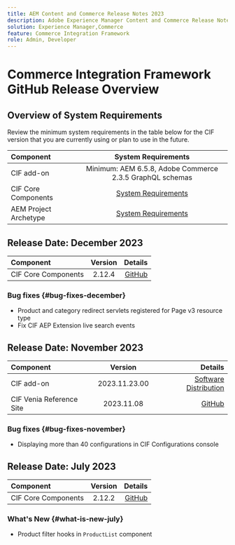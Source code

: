 ```yaml
---
title: AEM Content and Commerce Release Notes 2023
description: Adobe Experience Manager Content and Commerce Release Notes 2023.
solution: Experience Manager,Commerce
feature: Commerce Integration Framework
role: Admin, Developer
---
```

# Commerce Integration Framework GitHub Release Overview

## Overview of System Requirements

Review the minimum system requirements in the table below for the CIF version that you are currently using or plan to use in the future.

|Component|                                       System Requirements                                       |
|:-------|:-----------------------------------------------------------------------------------------------:|
|CIF add-on |                    Minimum: AEM 6.5.8, Adobe Commerce 2.3.5 GraphQL schemas                     |
|CIF Core Components | [System Requirements](https://github.com/adobe/aem-core-cif-components/blob/master/VERSIONS.md) |
|AEM Project Archetype |  [System Requirements](https://github.com/adobe/aem-project-archetype/blob/master/VERSIONS.md)  |

## Release Date: December 2023

|Component| Version |                                                                                                    Details |
|:-------|:-------:|-----------------------------------------------------------------------------------------------------------:|
|CIF Core Components | 2.12.4  | [GitHub](https://github.com/adobe/aem-core-cif-components/releases/tag/core-cif-components-reactor-2.12.4) |

### Bug fixes {#bug-fixes-december}

* Product and category redirect servlets registered for Page v3 resource type
* Fix CIF AEP Extension live search events

## Release Date: November 2023

|Component|    Version    |                                                                                                                                                                                                                                             Details |
|:-------|:-------------:|----------------------------------------------------------------------------------------------------------------------------------------------------------------------------------------------------------------------------------------------------:|
|CIF add-on | 2023.11.23.00 | [Software Distribution](https://experience.adobe.com/#/downloads/content/software-distribution/en/aem.html?package=%2Fcontent%2Fsoftware-distribution%2Fen%2Fdetails.html%2Fcontent%2Fdam%2Faem%2Fpublic%2Faem-commerce-addon-65-2023.11.23.00.zip) |
|CIF Venia Reference Site|  2023.11.08   | [GitHub](https://github.com/adobe/aem-cif-guides-venia/releases/tag/venia-2023.11.08) |

### Bug fixes {#bug-fixes-november}

* Displaying more than 40 configurations in CIF Configurations console

## Release Date: July 2023

|Component| Version |                                                                                                       Details |
|:-------|:-------:|--------------------------------------------------------------------------------------------------------------:|
|CIF Core Components | 2.12.2  | [GitHub](https://github.com/adobe/aem-core-cif-components/releases/tag/core-cif-components-reactor-2.12.2) |

### What's New {#what-is-new-july}

* Product filter hooks in `ProductList` component
